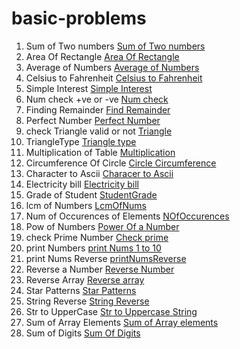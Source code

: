 # basic-problems

1. Sum of Two numbers    [Sum of Two numbers](SumOfTwoNumbers.java)
2. Area Of Rectangle     [Area Of Rectangle](AreaOfRectangle.java)
3. Average of Numbers    [Average of Numbers](Average.java)
4. Celsius to Fahrenheit [Celsius to Fahrenheit](Celsius_to_Fahrenheit.java)
5. Simple Interest       [Simple Interest](Simple_Interest.java)
6. Num check +ve or -ve  [Num check](PositiveOrNegative.java)
7. Finding Remainder     [Find Remainder](Remainder.java)
8. Perfect Number        [Perfect Number](PerfectNumber.java)
9. check Triangle valid or not [Triangle](Triangle.java)
10. TriangleType         [Triangle type](TriangleTypes.java)
11. Multiplication of Table [Multiplication](Multiplication.java)
12. Circumference Of Circle [Circle Circumference](CircumferenceOfCircle.java)
13. Character to Ascii [Characer to Ascii](CharacterToAscii.java)
14. Electricity bill   [Electricity bill](ElectricityBill.java)
15. Grade of Student   [StudentGrade](GradeOfStudent.java)
16. lcm of Numbers     [LcmOfNums](LCM.cpp)
17. Num of Occurences of Elements [NOfOccurences](NoOfOcc.cpp)
18. Pow of Numbers     [Power Of a Number](PowOfNum.cpp)
19. check Prime Number [Check prime](PrimeNum.cpp)
20. print Numbers      [print Nums 1 to 10](printNums.cpp)
21. print Nums Reverse [printNumsReverse](printNumsRev.cpp)
22. Reverse a Number   [Reverse Number](Reverse.cpp)
23. Reverse Array      [Reverse array](ReverseTheArray.cpp)
24. Star Patterns      [Star Patterns](StarPatterns.cpp)
25. String Reverse     [String Reverse](StringReverse.cpp)
26. Str to UpperCase   [Str to Uppercase String](StrToUpper.cpp)
27. Sum of Array Elements [Sum of Array elements](SumOfArrayElements.cpp)
28. Sum of Digits      [Sum Of Digits](SumOfDigits.cpp)

